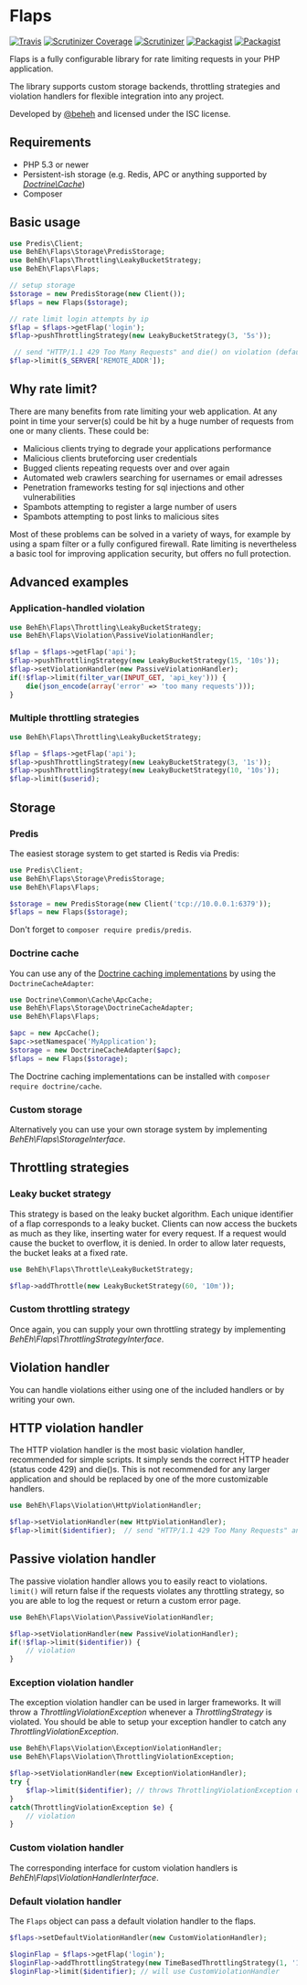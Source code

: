# Flaps

[![Travis](https://img.shields.io/travis/beheh/flaps/master.svg?style=flat-square)](https://travis-ci.org/beheh/flaps)
[![Scrutinizer Coverage](https://img.shields.io/scrutinizer/coverage/g/beheh/flaps/master.svg?style=flat-square)](https://scrutinizer-ci.com/g/beheh/flaps/?branch=master)
[![Scrutinizer](https://img.shields.io/scrutinizer/g/beheh/flaps/master.svg?style=flat-square)](https://scrutinizer-ci.com/g/beheh/flaps/?branch=master)
[![Packagist](https://img.shields.io/packagist/v/beheh/flaps.svg?style=flat-square)](https://packagist.org/packages/beheh/flaps)
[![Packagist](https://img.shields.io/packagist/l/beheh/flaps.svg?style=flat-square)](https://packagist.org/packages/beheh/flaps)

Flaps is a fully configurable library for rate limiting requests in your PHP application.

The library supports custom storage backends, throttling strategies and violation handlers for flexible integration into any project.

Developed by [@beheh](https://github.com/beheh) and licensed under the ISC license.

## Requirements

- PHP 5.3 or newer
- Persistent-ish storage (e.g. Redis, APC or anything supported by _[Doctrine\Cache](http://doctrine-common.readthedocs.org/en/latest/reference/caching.html)_)
- Composer

## Basic usage

```php
use Predis\Client;
use BehEh\Flaps\Storage\PredisStorage;
use BehEh\Flaps\Throttling\LeakyBucketStrategy;
use BehEh\Flaps\Flaps;

// setup storage
$storage = new PredisStorage(new Client());
$flaps = new Flaps($storage);

// rate limit login attempts by ip
$flap = $flaps->getFlap('login');
$flap->pushThrottlingStrategy(new LeakyBucketStrategy(3, '5s'));

 // send "HTTP/1.1 429 Too Many Requests" and die() on violation (default)
$flap->limit($_SERVER['REMOTE_ADDR']);
```

## Why rate limit?

There are many benefits from rate limiting your web application. At any point in time your server(s) could be hit by a huge number of requests from one or many clients. These could be:
- Malicious clients trying to degrade your applications performance
- Malicious clients bruteforcing user credentials
- Bugged clients repeating requests over and over again
- Automated web crawlers searching for usernames or email adresses
- Penetration frameworks testing for sql injections and other vulnerabilities
- Spambots attempting to register a large number of users
- Spambots attempting to post links to malicious sites

Most of these problems can be solved in a variety of ways, for example by using a spam filter or a fully configured firewall. Rate limiting is nevertheless a basic tool for improving application security, but offers no full protection.

## Advanced examples

### Application-handled violation

```php
use BehEh\Flaps\Throttling\LeakyBucketStrategy;
use BehEh\Flaps\Violation\PassiveViolationHandler;

$flap = $flaps->getFlap('api');
$flap->pushThrottlingStrategy(new LeakyBucketStrategy(15, '10s'));
$flap->setViolationHandler(new PassiveViolationHandler);
if(!$flap->limit(filter_var(INPUT_GET, 'api_key'))) {
	die(json_encode(array('error' => 'too many requests')));
}
```

### Multiple throttling strategies

```php
use BehEh\Flaps\Throttling\LeakyBucketStrategy;

$flap = $flaps->getFlap('api');
$flap->pushThrottlingStrategy(new LeakyBucketStrategy(3, '1s'));
$flap->pushThrottlingStrategy(new LeakyBucketStrategy(10, '10s'));
$flap->limit($userid);
```

## Storage

### Predis

The easiest storage system to get started is Redis via Predis:

```php
use Predis\Client;
use BehEh\Flaps\Storage\PredisStorage;
use BehEh\Flaps\Flaps;

$storage = new PredisStorage(new Client('tcp://10.0.0.1:6379'));
$flaps = new Flaps($storage);
```

Don't forget to `composer require predis/predis`.

### Doctrine cache

You can use any of the [Doctrine caching implementations](http://doctrine-common.readthedocs.org/en/latest/reference/caching.html) by using the `DoctrineCacheAdapter`:

```php
use Doctrine\Common\Cache\ApcCache;
use BehEh\Flaps\Storage\DoctrineCacheAdapter;
use BehEh\Flaps\Flaps;

$apc = new ApcCache();
$apc->setNamespace('MyApplication');
$storage = new DoctrineCacheAdapter($apc);
$flaps = new Flaps($storage);
```

The Doctrine caching implementations can be installed with `composer require doctrine/cache`.

### Custom storage

Alternatively you can use your own storage system by implementing _BehEh\Flaps\StorageInterface_.

## Throttling strategies

### Leaky bucket strategy

This strategy is based on the leaky bucket algorithm. Each unique identifier of a flap corresponds to a leaky bucket.
Clients can now access the buckets as much as they like, inserting water for every request. If a request would cause the bucket to overflow, it is denied.
In order to allow later requests, the bucket leaks at a fixed rate.

```php
use BehEh\Flaps\Throttle\LeakyBucketStrategy;

$flap->addThrottle(new LeakyBucketStrategy(60, '10m'));
```

### Custom throttling strategy

Once again, you can supply your own throttling strategy by implementing _BehEh\Flaps\ThrottlingStrategyInterface_.

## Violation handler

You can handle violations either using one of the included handlers or by writing your own.

## HTTP violation handler

The HTTP violation handler is the most basic violation handler, recommended for simple scripts.
It simply sends the correct HTTP header (status code 429) and die()s. This is not recommended for any larger application and should be replaced by one of the more customizable handlers.

```php
use BehEh\Flaps\Violation\HttpViolationHandler;

$flap->setViolationHandler(new HttpViolationHandler);
$flap->limit($identifier);  // send "HTTP/1.1 429 Too Many Requests" and die() on violation
```

## Passive violation handler

The passive violation handler allows you to easily react to violations.
`limit()` will return false if the requests violates any throttling strategy, so you are able to log the request or return a custom error page.

```php
use BehEh\Flaps\Violation\PassiveViolationHandler;

$flap->setViolationHandler(new PassiveViolationHandler);
if(!$flap->limit($identifier)) {
	// violation
}
```

### Exception violation handler

The exception violation handler can be used in larger frameworks. It will throw a _ThrottlingViolationException_ whenever a _ThrottlingStrategy_ is violated.
You should be able to setup your exception handler to catch any _ThrottlingViolationException_.

```php
use BehEh\Flaps\Violation\ExceptionViolationHandler;
use BehEh\Flaps\Violation\ThrottlingViolationException;

$flap->setViolationHandler(new ExceptionViolationHandler);
try {
	$flap->limit($identifier); // throws ThrottlingViolationException on violation
}
catch(ThrottlingViolationException $e) {
	// violation
}
```

### Custom violation handler

The corresponding interface for custom violation handlers is _BehEh\Flaps\ViolationHandlerInterface_.

### Default violation handler

The `Flaps` object can pass a default violation handler to the flaps.

```php
$flaps->setDefaultViolationHandler(new CustomViolationHandler);

$loginFlap = $flaps->getFlap('login');
$loginFlap->addThrottlingStrategy(new TimeBasedThrottlingStrategy(1, '1s'));
$loginFlap->limit($identifier); // will use CustomViolationHandler
```
